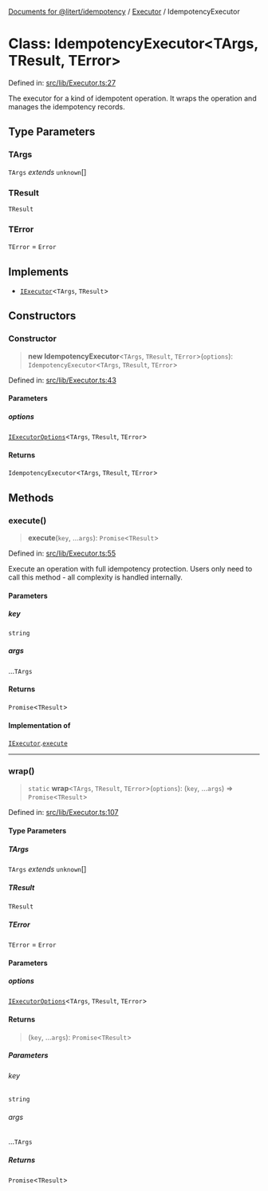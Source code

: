 [Documents for @litert/idempotency](../../index.md) / [Executor](../index.md) / IdempotencyExecutor

# Class: IdempotencyExecutor\<TArgs, TResult, TError\>

Defined in: [src/lib/Executor.ts:27](https://github.com/litert/idempotency.js/blob/master/src/lib/Executor.ts#L27)

The executor for a kind of idempotent operation.
It wraps the operation and manages the idempotency records.

## Type Parameters

### TArgs

`TArgs` *extends* `unknown`[]

### TResult

`TResult`

### TError

`TError` = `Error`

## Implements

- [`IExecutor`](../../Types/interfaces/IExecutor.md)\<`TArgs`, `TResult`\>

## Constructors

### Constructor

> **new IdempotencyExecutor**\<`TArgs`, `TResult`, `TError`\>(`options`): `IdempotencyExecutor`\<`TArgs`, `TResult`, `TError`\>

Defined in: [src/lib/Executor.ts:43](https://github.com/litert/idempotency.js/blob/master/src/lib/Executor.ts#L43)

#### Parameters

##### options

[`IExecutorOptions`](../../Types/interfaces/IExecutorOptions.md)\<`TArgs`, `TResult`, `TError`\>

#### Returns

`IdempotencyExecutor`\<`TArgs`, `TResult`, `TError`\>

## Methods

### execute()

> **execute**(`key`, ...`args`): `Promise`\<`TResult`\>

Defined in: [src/lib/Executor.ts:55](https://github.com/litert/idempotency.js/blob/master/src/lib/Executor.ts#L55)

Execute an operation with full idempotency protection.
Users only need to call this method - all complexity is handled internally.

#### Parameters

##### key

`string`

##### args

...`TArgs`

#### Returns

`Promise`\<`TResult`\>

#### Implementation of

[`IExecutor`](../../Types/interfaces/IExecutor.md).[`execute`](../../Types/interfaces/IExecutor.md#execute)

***

### wrap()

> `static` **wrap**\<`TArgs`, `TResult`, `TError`\>(`options`): (`key`, ...`args`) => `Promise`\<`TResult`\>

Defined in: [src/lib/Executor.ts:107](https://github.com/litert/idempotency.js/blob/master/src/lib/Executor.ts#L107)

#### Type Parameters

##### TArgs

`TArgs` *extends* `unknown`[]

##### TResult

`TResult`

##### TError

`TError` = `Error`

#### Parameters

##### options

[`IExecutorOptions`](../../Types/interfaces/IExecutorOptions.md)\<`TArgs`, `TResult`, `TError`\>

#### Returns

> (`key`, ...`args`): `Promise`\<`TResult`\>

##### Parameters

###### key

`string`

###### args

...`TArgs`

##### Returns

`Promise`\<`TResult`\>
